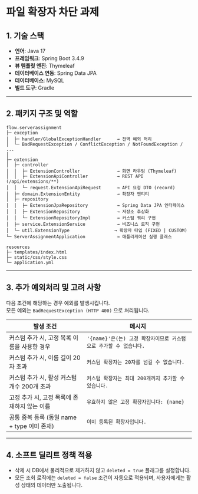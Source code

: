 # 파일 확장자 차단 과제

## 1. 기술 스택

- **언어**: Java 17  
- **프레임워크**: Spring Boot 3.4.9  
- **뷰 템플릿 엔진**: Thymeleaf  
- **데이터베이스 연동**: Spring Data JPA  
- **데이터베이스**: MySQL  
- **빌드 도구**: Gradle

---

## 2. 패키지 구조 및 역할
```text
flow.serverassignment
├─ exception
│  ├─ handler/GlobalExceptionHandler      → 전역 예외 처리
│  └─ BadRequestException / ConflictException / NotFoundException / ...
│
├─ extension
│  ├─ controller
│  │  ├─ ExtensionController              → 화면 라우팅 (Thymeleaf)
│  │  ├─ ExtensionApiController           → REST API (/api/extensions/**)
│  │  └─ request.ExtensionApiRequest      → API 요청 DTO (record)
│  ├─ domain.ExtensionEntity              → 확장자 엔티티
│  ├─ repository
│  │  ├─ ExtensionJpaRepository           → Spring Data JPA 인터페이스
│  │  ├─ ExtensionRepository              → 저장소 추상화
│  │  └─ ExtensionRepositoryImpl          → 커스텀 쿼리 구현
│  ├─ service.ExtensionService            → 비즈니스 로직 구현
│  └─ util.ExtensionType                 → 확장자 타입 (FIXED | CUSTOM)
└─ ServerAssignmentApplication            → 애플리케이션 실행 클래스

resources
├─ templates/index.html
├─ static/css/style.css
└─ application.yml
```

---

## 3. 추가 예외처리 및 고려 사항

다음 조건에 해당하는 경우 예외를 발생시킵니다.  
모든 예외는 `BadRequestException (HTTP 400)` 으로 처리됩니다.

| 발생 조건 | 메시지 |
|-----------|--------|
| 커스텀 추가 시, 고정 목록 이름을 사용한 경우 | `'{name}'은(는) 고정 확장자이므로 커스텀으로 추가할 수 없습니다.` |
| 커스텀 추가 시, 이름 길이 20자 초과 | `커스텀 확장자는 20자를 넘길 수 없습니다.` |
| 커스텀 추가 시, 활성 커스텀 개수 200개 초과 | `커스텀 확장자는 최대 200개까지 추가할 수 있습니다.` |
| 고정 추가 시, 고정 목록에 존재하지 않는 이름 | `유효하지 않은 고정 확장자입니다: {name}` |
| 공통 중복 등록 (동일 name + type 이미 존재) | `이미 등록된 확장자입니다.` |

---

## 4. 소프트 딜리트 정책 적용

- 삭제 시 DB에서 물리적으로 제거하지 않고 `deleted = true` 플래그를 설정합니다.  
- 모든 조회 로직에는 `deleted = false` 조건이 자동으로 적용되며, 사용자에게는 활성 상태의 데이터만 노출됩니다.
